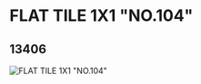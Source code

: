 # FLAT TILE 1X1 "NO.104"
## 13406
![FLAT TILE 1X1 "NO.104"](https://lc-www-live-s.legocdn.com/media/bricks/5/2/6029745.jpg)
